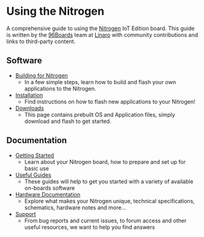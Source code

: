 # Using the Nitrogen

A comprehensive guide to using the [Nitrogen](http://www.96boards.org/product/nitrogen/) IoT Edition board. This guide is written by the [96Boards](https://www.96boards.org) team at [Linaro](http://www.linaro.org) with community contributions and links to third-party content.

## Software

- [Building for Nitrogen](build/README.md)
   - In a few simple steps, learn how to build and flash your own applications to the Nitrogen.
- [Installation](installation/README.md)
   -  Find instructions on how to flash new applications to your Nitrogen!
- [Downloads](downloads/README.md)
   - This page contains prebuilt OS and Application files, simply download and flash to get started.

## Documentation

- [Getting Started](getting-started/README.md)
   - Learn about your Nitrogen board, how to prepare and set up for basic use
- [Useful Guides](guides/README.md)
   - These guides will help to get you started with a variety of available on-boards software
- [Hardware Documentation](hardware-docs/README.md)
   - Explore what makes your Nitrogen unique, technical specifications, schematics, hardware notes and more...
- [Support](support/README.md)
   - From bug reports and current issues, to forum access and other useful resources, we want to help you find answers   
